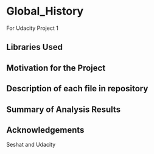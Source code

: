 # Global_History
For Udacity Project 1

## Libraries Used

## Motivation for the Project

## Description of each file in repository

## Summary of Analysis Results

## Acknowledgements
Seshat and Udacity
